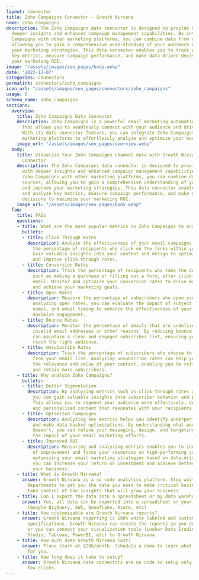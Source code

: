 ```yaml
---
layout: connector
title: Zoho Campaigns Connector - Growth Nirvana
name: Zoho Campaigns
description: The Zoho Campaigns data connector is designed to provide marketers with
  deeper insights and enhanced campaign management capabilities. By integrating Zoho
  Campaigns with other marketing platforms, you can combine data from different sources,
  allowing you to gain a comprehensive understanding of your audience and improve
  your marketing strategies. This data connector enables you to track and analyze
  key metrics, measure campaign performance, and make data-driven decisions to maximize
  your marketing ROI.
image: "/assets/images/seo_pages/body.webp"
date: '2023-12-07'
categories: connectors
permalink: connectors/zoho_campaigns
icon_url: "/assets/images/seo_pages/connectors/zoho_campaigns"
usage: 0
schema_name: zoho_campaigns
sections:
  overview:
    title: Zoho Campaigns Data Connector
    description: Zoho Campaigns is a powerful email marketing automation software
      that allows you to seamlessly connect with your audience and drive results.
      With its data connector feature, you can integrate Zoho Campaigns with various
      marketing platforms to effortlessly analyze and optimize your marketing campaigns.
    image_url: "/assets/images/seo_pages/overview.webp"
  body:
    title: Visualize Your Zoho Campaigns channel data with Growth Nirvana's Zoho Campaigns
      Connector
    description: The Zoho Campaigns data connector is designed to provide marketers
      with deeper insights and enhanced campaign management capabilities. By integrating
      Zoho Campaigns with other marketing platforms, you can combine data from different
      sources, allowing you to gain a comprehensive understanding of your audience
      and improve your marketing strategies. This data connector enables you to track
      and analyze key metrics, measure campaign performance, and make data-driven
      decisions to maximize your marketing ROI.
    image_url: "/assets/images/seo_pages/body.webp"
  faq:
    title: FAQs
    questions:
    - title: What are the most popular metrics in Zoho Campaigns to analyze?
      bullets:
      - title: Click-Through Rates
        description: Analyze the effectiveness of your email campaigns by measuring
          the percentage of recipients who click on the links within your emails.
          Gain valuable insights into your content and design to optimize engagement
          and improve click-through rates.
      - title: Conversion Rates
        description: Track the percentage of recipients who take the desired action,
          such as making a purchase or filling out a form, after clicking on your
          email. Monitor and optimize your conversion rates to drive more conversions
          and achieve your marketing goals.
      - title: Open Rates
        description: Measure the percentage of subscribers who open your emails. By
          analyzing open rates, you can evaluate the impact of subject lines, sender
          names, and email timing to enhance the effectiveness of your campaigns and
          maximize engagement.
      - title: Bounce Rates
        description: Monitor the percentage of emails that are undeliverable due to
          invalid email addresses or other reasons. By reducing bounce rates, you
          can maintain a clean and engaged subscriber list, ensuring your messages
          reach the right audience.
      - title: Unsubscribe Rates
        description: Track the percentage of subscribers who choose to unsubscribe
          from your email list. Analyzing unsubscribe rates can help you evaluate
          the relevance and value of your content, enabling you to refine your messaging
          and retain more subscribers.
    - title: Why analyze Zoho Campaigns?
      bullets:
      - title: Better Segmentation
        description: By analyzing metrics such as click-through rates and open rates,
          you can gain valuable insights into subscriber behavior and preferences.
          This allows you to segment your audience more effectively, delivering targeted
          and personalized content that resonates with your recipients.
      - title: Optimized Campaigns
        description: Analyzing key metrics helps you identify underperforming campaigns
          and make data-backed optimizations. By understanding what works and what
          doesn't, you can refine your messaging, design, and targeting to maximize
          the impact of your email marketing efforts.
      - title: Improved ROI
        description: Measuring and analyzing metrics enables you to identify areas
          of improvement and focus your resources on high-performing campaigns. By
          optimizing your email marketing strategies based on data-driven insights,
          you can increase your return on investment and achieve better results for
          your business.
    - title: What is Growth Nirvana?
      answer: Growth Nirvana is a no code analytics platform. Stop waiting for other
        departments to get you the data you need to make critical business decisions.
        Take control of the insights that will grow your business.
    - title: Can I export the data into a spreadsheet or my data warehouse?
      answer: Yes, all data can be exported into a spreadsheet or your data warehouse
        (Google BigQuery, AWS, Snowflake, Azure, etc)
    - title: How customizable are Growth Nirvana reports?
      answer: Growth Nirvana reporting is 100% white labeled and customized to your
        specifications. Growth Nirvana can create the reports so you don’t have to
        or you can connect your visualization tools (Looker Data Studio/Google Data
        Studio, Tableau, PowerBI, etc) to Growth Nirvana.
    - title: How much does Growth Nirvana cost?
      answer: Plans start at $200/month. Schedule a demo to learn what plan is best
        for you.
    - title: How long does it take to setup?
      answer: Growth Nirvana data connectors are no code so setup only requires a
        few clicks.
---
```

